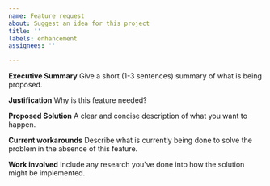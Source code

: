 ```yaml
---
name: Feature request
about: Suggest an idea for this project
title: ''
labels: enhancement
assignees: ''

---
```


**Executive Summary**
Give a short (1-3 sentences) summary of what is being proposed.

**Justification**
Why is this feature needed?

**Proposed Solution**
A clear and concise description of what you want to happen.

**Current workarounds**
Describe what is currently being done to solve the problem in the absence of this feature.

**Work involved**
Include any research you've done into how the solution might be implemented.
